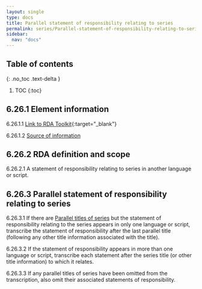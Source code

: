 ```yaml
---
layout: single
type: docs
title: Parallel statement of responsibility relating to series
permalink: series/Parallel-statement-of-responsibility-relating-to-series/
sidebar:
  nav: "docs"
---
```


## Table of contents
{: .no_toc .text-delta }

1. TOC
{:toc}

## 6.26.1 Element information

<a name="6.26.1.1">6.26.1.1</a> [Link to RDA Toolkit](https://beta.rdatoolkit.org/en-US_ala-cc4dfafb-b41b-339d-85ea-17cebe940dff){:target="_blank"}

<a name="6.26.1.2">6.26.1.2</a> [Source of information](/DCRMR/series/)

## 6.26.2 RDA definition and scope

<a name="6.26.2.1">6.26.2.1</a> A statement of responsibility relating to series in another language or script.

## 6.26.3 Parallel statement of responsibility relating to series

<a name="6.26.3.1">6.26.3.1</a> If there are [Parallel titles of series](/DCRMR/series/Parallel-title-of-series/#6.22.3.1) but the statement of responsibility relating to the series appears in only one language or script, transcribe the statement of responsibility after the last parallel title (following any other title information associated with the title). 

<a name="6.26.3.2">6.26.3.2</a> If the statement of responsibility appears in more than one language or script, transcribe each statement after the series title (or other title information) to which it relates.

<a name="6.26.3.3">6.26.3.3</a> If any parallel titles of series have been omitted from the transcription, also omit their associated statements of responsibility.

